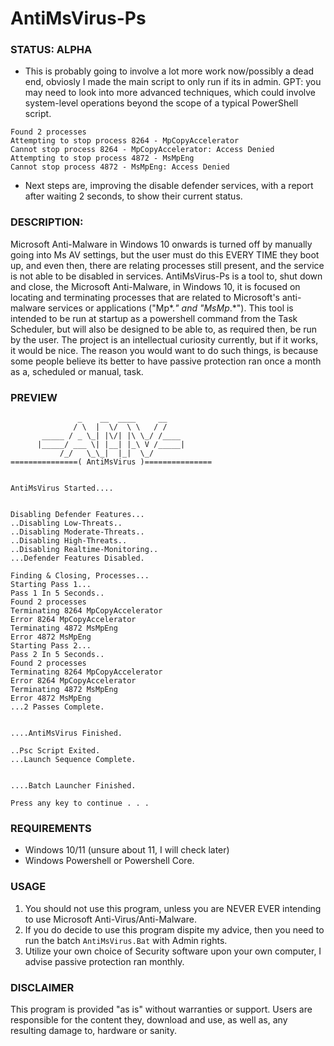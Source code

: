 # AntiMsVirus-Ps

### STATUS: ALPHA
- This is probably going to involve a lot more work now/possibly a dead end, obviosly I made the main script to only run if its in admin. GPT: you may need to look into more advanced techniques, which could involve system-level operations beyond the scope of a typical PowerShell script. 
```
Found 2 processes
Attempting to stop process 8264 - MpCopyAccelerator
Cannot stop process 8264 - MpCopyAccelerator: Access Denied
Attempting to stop process 4872 - MsMpEng
Cannot stop process 4872 - MsMpEng: Access Denied
```
- Next steps are, improving the disable defender services, with a report after waiting 2 seconds, to show their current status.

### DESCRIPTION:
Microsoft Anti-Malware in Windows 10 onwards is turned off by manually going into Ms AV settings, but the user must do this EVERY TIME they boot up, and even then, there are relating processes still present, and the service is not able to be disabled in services. AntiMsVirus-Ps is a tool to, shut down and close, the Microsoft Anti-Malware, in Windows 10, it is focused on locating and terminating processes that are related to Microsoft's anti-malware services or applications ("Mp*.*" and "MsMp*.*"). This tool is intended to be run at startup as a powershell command from the Task Scheduler, but will also be designed to be able to, as required then, be run by the user. The project is an intellectual curiosity currently, but if it works, it would be nice. The reason you would want to do such things, is because some people believe its better to have passive protection ran once a month as a, scheduled or manual, task.

### PREVIEW
```
               _    __  ____     __
              / \  |  \/  \ \   / /
       _____ / _ \_| |\/| |\ \_/ /____
      |_____/ ___ \| |__| |_\ V /_____|
           /_/   \_\_|  |_|  \_/
===============( AntiMsVirus )===============


AntiMsVirus Started....


Disabling Defender Features...
..Disabling Low-Threats..
..Disabling Moderate-Threats..
..Disabling High-Threats..
..Disabling Realtime-Monitoring..
...Defender Features Disabled.

Finding & Closing, Processes...
Starting Pass 1...
Pass 1 In 5 Seconds..
Found 2 processes
Terminating 8264 MpCopyAccelerator
Error 8264 MpCopyAccelerator
Terminating 4872 MsMpEng
Error 4872 MsMpEng
Starting Pass 2...
Pass 2 In 5 Seconds..
Found 2 processes
Terminating 8264 MpCopyAccelerator
Error 8264 MpCopyAccelerator
Terminating 4872 MsMpEng
Error 4872 MsMpEng
...2 Passes Complete.


....AntiMsVirus Finished.

..Psc Script Exited.
...Launch Sequence Complete.


....Batch Launcher Finished.

Press any key to continue . . .

```

### REQUIREMENTS
- Windows 10/11 (unsure about 11, I will check later)
- Windows Powershell or Powershell Core.

### USAGE
1. You should not use this program, unless you are NEVER EVER intending to use Microsoft Anti-Virus/Anti-Malware.  
2. If you do decide to use this program dispite my advice, then you need to run the batch `AntiMsVirus.Bat` with Admin rights.
3. Utilize your own choice of Security software upon your own computer, I advise passive protection ran monthly.

### DISCLAIMER
This program is provided "as is" without warranties or support. Users are responsible for the content they, download and use, as well as, any resulting damage to, hardware or sanity.
